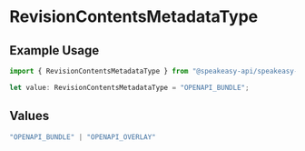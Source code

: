 # RevisionContentsMetadataType

## Example Usage

```typescript
import { RevisionContentsMetadataType } from "@speakeasy-api/speakeasy-client-sdk-typescript/sdk/models/shared";

let value: RevisionContentsMetadataType = "OPENAPI_BUNDLE";
```

## Values

```typescript
"OPENAPI_BUNDLE" | "OPENAPI_OVERLAY"
```